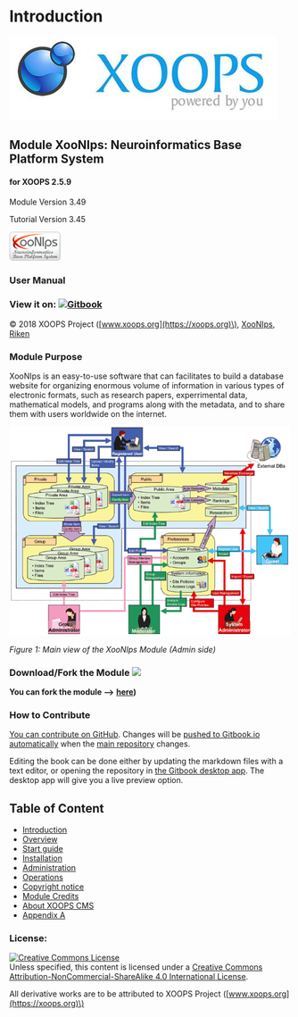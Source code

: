 # Introduction

![logoXoops.jpg](../../.gitbook/assets/logoxoops.jpg)

## Module XooNIps: Neuroinformatics Base Platform System

#### for XOOPS 2.5.9

Module Version 3.49

Tutorial Version 3.45

![logoModule.png](../../.gitbook/assets/logomodule%20%281%29.png)

### User Manual

### View it on: [![Gitbook](https://xoops.org/images/logoGitbookSmall.png)](https://www.gitbook.com/book/xoops/xoonips-tutorial/)

© 2018 XOOPS Project \([www.xoops.org](https://xoops.org)\), [XooNIps](http://xoonips.osdn.jp/), [Riken](http://www.riken.jp/)

### Module Purpose

XooNIps is an easy-to-use software that can facilitates to build a database website for organizing enormous volume of information in various types of electronic formats, such as research papers, experrimental data, mathematical models, and programs along with the metadata, and to share them with users worldwide on the internet.

![](../../.gitbook/assets/image001.png)

_Figure 1: Main view of the XooNIps Module \(Admin side\)_

### Download/Fork the Module ![](https://xoops.org/images/forkit.png)

**You can fork the module --&gt;** [**here**](https://github.com/XoopsModules25x/xcl-module-xoonips)**\)**

### How to Contribute

[You can contribute on GitHub](https://github.com/XoopsDocs/XXX-tutorial). Changes will be [pushed to Gitbook.io automatically](https://www.gitbook.com/book/xoops/xoonips-tutorial/activity) when the [main repository](https://github.com/XoopsDocs/xoonips-tutorial) changes.

Editing the book can be done either by updating the markdown files with a text editor, or opening the repository in [the Gitbook desktop app](https://github.com/GitbookIO/editor/blob/master/README.md). The desktop app will give you a live preview option.

## Table of Content

* [Introduction](./)
* [Overview](https://github.com/xoops/xoonips-tutorial/tree/2e1c9e6992f3e81173bcdb0057db192c607a743e/book/1overview/README.md)
* [Start guide](https://github.com/xoops/xoonips-tutorial/tree/2e1c9e6992f3e81173bcdb0057db192c607a743e/book/2startguide/README.md)
* [Installation](https://github.com/xoops/xoonips-tutorial/tree/2e1c9e6992f3e81173bcdb0057db192c607a743e/book/3installation/README.md)
* [Administration](https://github.com/xoops/xoonips-tutorial/tree/2e1c9e6992f3e81173bcdb0057db192c607a743e/book/4admin/README.md)
* [Operations](https://github.com/xoops/xoonips-tutorial/tree/2e1c9e6992f3e81173bcdb0057db192c607a743e/book/5operations/README.md)
* [Copyright notice](https://github.com/xoops/xoonips-tutorial/tree/2e1c9e6992f3e81173bcdb0057db192c607a743e/book/6copyright/README.md)
* [Module Credits](https://github.com/xoops/xoonips-tutorial/tree/2e1c9e6992f3e81173bcdb0057db192c607a743e/book/9credits.md)
* [About XOOPS CMS](https://github.com/xoops/xoonips-tutorial/tree/2e1c9e6992f3e81173bcdb0057db192c607a743e/book/10aboutxoops.md)
* [Appendix A](https://github.com/xoops/xoonips-tutorial/tree/2e1c9e6992f3e81173bcdb0057db192c607a743e/a.md)

### License:

[![Creative Commons License](https://i.creativecommons.org/l/by-nc-sa/4.0/88x31.png)](http://creativecommons.org/licenses/by-nc-sa/4.0/)  
Unless specified, this content is licensed under a [Creative Commons Attribution-NonCommercial-ShareAlike 4.0 International License](http://creativecommons.org/licenses/by-nc-sa/4.0/).

All derivative works are to be attributed to XOOPS Project \([www.xoops.org](https://xoops.org)\)

